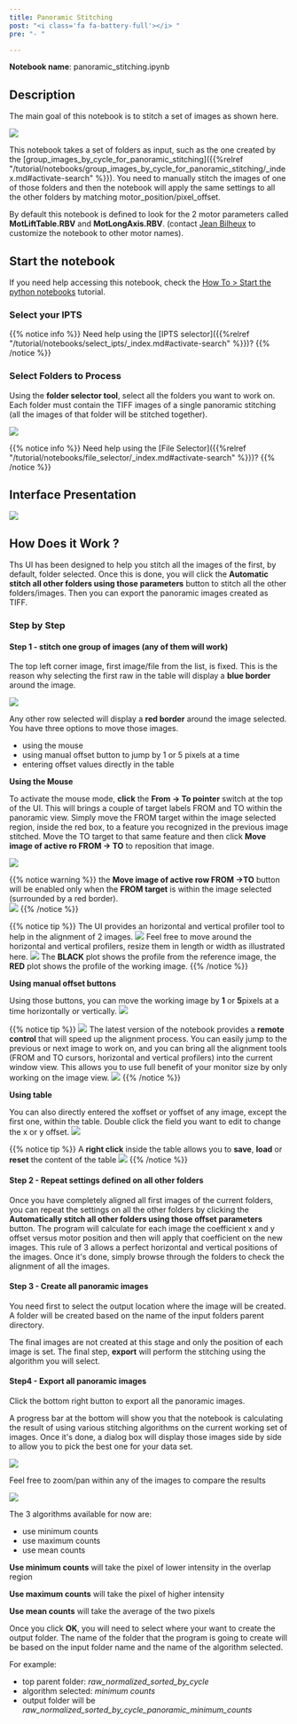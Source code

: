 ```yaml
---
title: Panoramic Stitching
post: "<i class='fa fa-battery-full'></i> "
pre: "- "

---
```


**Notebook name**: panoramic_stitching.ipynb

## Description

The main goal of this notebook is to stitch a set of images as shown here.

<img src='/tutorial/notebooks/panoramic_stitching/images/panoramic_result.png' />

This notebook takes a set of folders as input, such as the one created by the 
[group_images_by_cycle_for_panoramic_stitching]({{%relref "/tutorial/notebooks/group_images_by_cycle_for_panoramic_stitching/_index.md#activate-search" %}}).
You need to manually stitch the images of one of those folders and then the notebook will apply the same settings to
all the other folders by matching motor_position/pixel_offset.

By default this notebook is defined to look for the 2 motor parameters called **MotLiftTable.RBV** and **MotLongAxis.RBV**. 
(contact [Jean Bilheux](/credits#jean_bilheux) to customize the notebook to other motor names).

## Start the notebook

If you need help accessing this notebook, check the [How To > Start the python
notebooks](/en/tutorial/how_to_start_notebooks) tutorial.

### Select your IPTS

{{% notice info %}}
Need help using the [IPTS selector]({{%relref "/tutorial/notebooks/select_ipts/_index.md#activate-search" %}})?
{{% /notice %}}

### Select Folders to Process

Using the **folder selector tool**, select all the folders you want to work on. Each folder must contain the TIFF images
of a single panoramic stitching (all the images of that folder will be stitched together). 

<img src='/tutorial/notebooks/panoramic_stitching/images/select_folders.gif' />

{{% notice info %}}
Need help using the [File Selector]({{%relref "/tutorial/notebooks/file_selector/_index.md#activate-search" %}})?
{{% /notice %}}

## Interface Presentation

<img src='/tutorial/notebooks/panoramic_stitching/images/ui_preview.png' />

## How Does it Work ?

Ths UI has been designed to help you stitch all the images of the first, by default, folder selected. Once this is
done, you will click the **Automatic stitch all other folders using those parameters** button to stitch all the
other folders/images. Then you can export the panoramic images created as TIFF.

### Step by Step

#### Step 1 - stitch one group of images (any of them will work)

The top left corner image, first image/file from the list, is fixed. This is the reason why selecting the first raw
in the table will display a **blue border** around the image. 

<img src='/tutorial/notebooks/panoramic_stitching/images/first_image_selected.png' />

Any other row selected will display a **red border** around the image selected. You have three options to move those
images. 

 * using the mouse
 * using manual offset button to jump by 1 or 5 pixels at a time
 * entering offset values directly in the table

**Using the Mouse**

To activate the mouse mode, **click** the **From -> To pointer** switch at the top of the UI. This will brings a 
couple of target labels FROM and TO within the panoramic view. Simply move the FROM target within the image selected
region, inside the red box, to a feature you recognized in the previous image stitched. Move the TO target to that
same feature and then click **Move image of active ro FROM -> TO** to reposition that image. 

<img src='/tutorial/notebooks/panoramic_stitching/images/mouse_stitch_image.gif' />

{{% notice warning %}}
the **Move image of active row FROM ->TO** button will be enabled only when the **FROM target** is within the image
selected (surrounded by a red border).  
<img src='/tutorial/notebooks/panoramic_stitching/images/FROM_within_selected_image.gif' />
{{% /notice %}}

{{% notice tip %}}
The UI provides an horizontal and vertical profiler tool to help in the alignment of 2 images. 
<img src='/tutorial/notebooks/panoramic_stitching/images/profiler.png' />
Feel free to move around the horizontal and vertical profilers, resize them in length or width as illustrated here.
<img src='/tutorial/notebooks/panoramic_stitching/images/profile_resize_move.gif' />
The **BLACK** plot shows the profile from the reference image, the **RED** plot shows the profile of the working image.
{{% /notice %}}

**Using manual offset buttons**

Using those buttons, you can move the working image by **1** or **5**pixels at a time horizontally or vertically.
<img src='/tutorial/notebooks/panoramic_stitching/images/manual_move_buttons.png' />

{{% notice tip %}}
<img src='/tutorial/notebooks/panoramic_stitching/images/remote_control_widgets.png' />
The latest version of the notebook provides a **remote control** that will speed up the alignment process. 
You can easily jump to the previous or next image to work on, and you can bring all the alignment tools (FROM and TO
cursors, horizontal and vertical profilers) into the current window view. This allows you to use full benefit of 
your monitor size by only working on the image view.
<img src='/tutorial/notebooks/panoramic_stitching/images/remote_use.gif' />
{{% /notice %}}

**Using table**

You can also directly entered the xoffset or yoffset of any image, except the first one, within the table. Double 
click the field you want to edit to change the x or y offset. 
<img src='/tutorial/notebooks/panoramic_stitching/images/manual_xoffset_and_yoffset_in_table.gif' />

{{% notice tip %}}
A **right click** inside the table allows you to **save**, **load** or **reset** the content of the table
<img src='/tutorial/notebooks/panoramic_stitching/images/table_right_click.png' />
{{% /notice %}}

#### Step 2 - Repeat settings defined on all other folders

Once you have completely aligned all first images of the current folders, you can repeat the settings on all
the other folders by clicking the **Automatically stitch all other folders using those offset parameters** button. The
program will calculate for each image the coefficient x and y offset versus motor position and then will apply that
coefficient on the new images. This rule of 3 allows a perfect horizontal and vertical positions of the images.
Once it's done, simply browse through the folders to check the alignment of all the images. 

#### Step 3 - Create all panoramic images

You need first to select the output location where the image will be created. A folder will be created based on the name
of the input folders parent directory. 

The final images are not created at this stage and only the position of each image is set. The final step, **export**
will perform the stitching using the algorithm you will select.

#### Step4 - Export all panoramic images

Click the bottom right button to export all the panoramic images. 

A progress bar at the bottom will show you that the notebook is calculating the result of using various stitching
algorithms on the current working set of images. Once it's done, a dialog box will display those images side by
side to allow you to pick the best one for your data set.

<img src='/tutorial/notebooks/panoramic_stitching/images/export_screenshot.png' />

Feel free to zoom/pan within any of the images to compare the results

<img src='/tutorial/notebooks/panoramic_stitching/images/export_images.gif' />

The 3 algorithms available for now are:

 * use minimum counts
 * use maximum counts
 * use mean counts
 
 **Use minimum counts** will take the pixel of lower intensity in the overlap region
 
 **Use maximum counts** will take the pixel of higher intensity
 
 **Use mean counts** will take the average of the two pixels

Once you click **OK**, you will need to select where your want to create the output folder. The name of the folder that
the program is going to create will be based on the input folder name and the name of the algorithm selected.

For example:

 * top parent folder: *raw_normalized_sorted_by_cycle*
 * algorithm selected: *minimum counts*
 * output folder will be *raw_normalized_sorted_by_cycle_panoramic_minimum_counts*
 